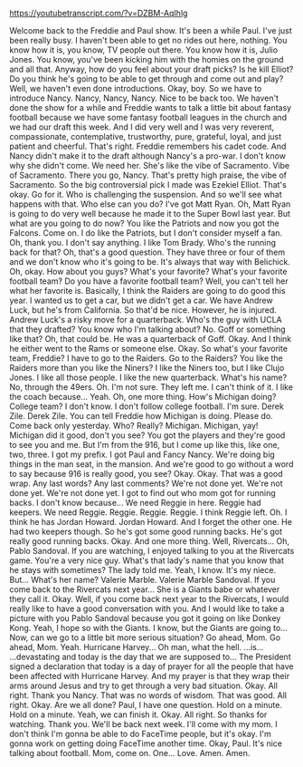 https://youtubetranscript.com/?v=DZBM-AqIhlg

 Welcome back to the Freddie and Paul show. It's been a while Paul. I've just been really busy. I haven't been able to get no rides out here, nothing. You know how it is, you know, TV people out there. You know how it is, Julio Jones. You know, you've been kicking him with the homies on the ground and all that. Anyway, how do you feel about your draft picks? Is he kill Elliot? Do you think he's going to be able to get through and come out and play? Well, we haven't even done introductions. Okay, boy. So we have to introduce Nancy. Nancy, Nancy, Nancy. Nice to be back too. We haven't done the show for a while and Freddie wants to talk a little bit about fantasy football because we have some fantasy football leagues in the church and we had our draft this week. And I did very well and I was very reverent, compassionate, contemplative, trustworthy, pure, grateful, loyal, and just patient and cheerful. That's right. Freddie remembers his cadet code. And Nancy didn't make it to the draft although Nancy's a pro-war. I don't know why she didn't come. We need her. She's like the vibe of Sacramento. Vibe of Sacramento. There you go, Nancy. That's pretty high praise, the vibe of Sacramento. So the big controversial pick I made was Ezekiel Elliot. That's okay. Go for it. Who is challenging the suspension. And so we'll see what happens with that. Who else can you do? I've got Matt Ryan. Oh, Matt Ryan is going to do very well because he made it to the Super Bowl last year. But what are you going to do now? You like the Patriots and now you got the Falcons. Come on. I do like the Patriots, but I don't consider myself a fan. Oh, thank you. I don't say anything. I like Tom Brady. Who's the running back for that? Oh, that's a good question. They have three or four of them and we don't know who it's going to be. It's always that way with Belichick. Oh, okay. How about you guys? What's your favorite? What's your favorite football team? Do you have a favorite football team? Well, you can't tell her what her favorite is. Basically, I think the Raiders are going to do good this year. I wanted us to get a car, but we didn't get a car. We have Andrew Luck, but he's from California. So that'd be nice. However, he is injured. Andrew Luck's a risky move for a quarterback. Who's the guy with UCLA that they drafted? You know who I'm talking about? No. Goff or something like that? Oh, that could be. He was a quarterback of Goff. Okay. And I think he either went to the Rams or someone else. Okay. So what's your favorite team, Freddie? I have to go to the Raiders. Go to the Raiders? You like the Raiders more than you like the Niners? I like the Niners too, but I like Clujo Jones. I like all those people. I like the new quarterback. What's his name? No, through the 49ers. Oh. I'm not sure. They left me. I can't think of it. I like the coach because... Yeah. Oh, one more thing. How's Michigan doing? College team? I don't know. I don't follow college football. I'm sure. Derek Zile. Derek Zile. You can tell Freddie how Michigan is doing. Please do. Come back only yesterday. Who? Really? Michigan. Michigan, yay! Michigan did it good, don't you see? You got the players and they're good to see you and me. But I'm from the 916, but I come up like this, like one, two, three. I got my prefix. I got Paul and Fancy Nancy. We're doing big things in the man seat, in the mansion. And we're good to go without a word to say because 916 is really good, you see? Okay. Okay. That was a good wrap. Any last words? Any last comments? We're not done yet. We're not done yet. We're not done yet. I got to find out who mom got for running backs. I don't know because... We need Reggie in here. Reggie had keepers. We need Reggie. Reggie. Reggie. Reggie. I think Reggie left. Oh. I think he has Jordan Howard. Jordan Howard. And I forget the other one. He had two keepers though. So he's got some good running backs. He's got really good running backs. Okay. And one more thing. Well, Rivercats... Oh, Pablo Sandoval. If you are watching, I enjoyed talking to you at the Rivercats game. You're a very nice guy. What's that lady's name that you know that he stays with sometimes? The lady told me. Yeah, I know. It's my niece. But... What's her name? Valerie Marble. Valerie Marble Sandoval. If you come back to the Rivercats next year... She is a Giants babe or whatever they call it. Okay. Well, if you come back next year to the Rivercats, I would really like to have a good conversation with you. And I would like to take a picture with you Pablo Sandoval because you got it going on like Donkey Kong. Yeah, I hope so with the Giants. I know, but the Giants are going to... Now, can we go to a little bit more serious situation? Go ahead, Mom. Go ahead, Mom. Yeah. Hurricane Harvey... Oh man, what the hell. ...is... ...devastating and today is the day that we are supposed to... The President signed a declaration that today is a day of prayer for all the people that have been affected with Hurricane Harvey. And my prayer is that they wrap their arms around Jesus and try to get through a very bad situation. Okay. All right. Thank you Nancy. That was no words of wisdom. That was good. All right. Okay. Are we all done? Paul, I have one question. Hold on a minute. Hold on a minute. Yeah, we can finish it. Okay. All right. So thanks for watching. Thank you. We'll be back next week. I'll come with my mom. I don't think I'm gonna be able to do FaceTime people, but it's okay. I'm gonna work on getting doing FaceTime another time. Okay, Paul. It's nice talking about football. Mom, come on. One... Love. Amen. Amen.